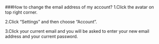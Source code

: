 ###How to change the email address of my account?
1.Click the avatar on top right corner.

2.Click “Settings” and then choose “Account”.

3.Click your current email and you will be asked to enter your new email address and your current password.
